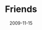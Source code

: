 ---
layout: message
category: message
series: "Typecast"
title: "Friends"
date: 2009-11-15
audio-description: "Brian Tome discusses the importance of friendships."
audio: "http://s3.amazonaws.com/crossroadsaudiomessages/Typecast1.mp3"
audio-title: "Friends"
audio-duration: "30&#58;50"
program-description: ""
program: "http://www.crossroads.net/players/media/hq/11_14-15_09Program.pdf"
program-title: "Friends (Program)"
video-description: "Brian Tome discusses the importance of friendship."
video-title: "Friends"
video: "https://s3.amazonaws.com/crossroadsvideomessages/TypeCast1.mp4"
---